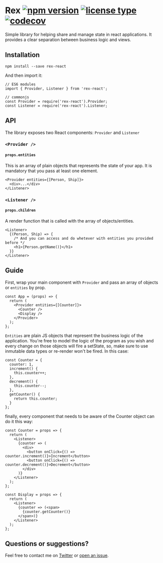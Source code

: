 # Rex [![npm version](https://img.shields.io/npm/v/rex-react.svg)](https://www.npmjs.com/package/rex-react) [![license type](https://img.shields.io/npm/l/rex-react.svg)](https://github.com/llewan/rex.git/blob/master/LICENSE) [![codecov](https://codecov.io/gh/llewan/rex/branch/develop/graph/badge.svg)](https://codecov.io/gh/llewan/rex)
 
Simple library for helping share and manage state in react applications. It provides
a clear separation between business logic and views.

## Installation
```
npm install --save rex-react
```

And then import it:
```
// ES6 modules
import { Provider, Listener } from 'rex-react';

// commonjs
const Provider = require('rex-react').Provider;
const Listener = require('rex-react').Listener;
```

## API 
The library exposes two React components: `Provider` and `Listener`

### `<Provider />`
#### `props.entities`
This is an array of plain objects that represents the state of your app. It is mandatory that you pass at least one element.
```
<Provider entities={[Person, Ship]}>
  <div>...</div>
</Listener>
```

### `<Listener />`
#### `props.children`
A render function that is called with the array of objects/entities.
```
<Listener>
  {(Person, Ship) => {
    /* And you can access and do whetever with entities you provided before */
    <h1>{Person.getName()}</h1>
  }}
</Listener>
```

## Guide
First, wrap your main component with `Provider` and pass an array of objects or `entities` by prop. 
```
const App = (props) => {
  return (
    <Provider entities={[Counter]}>
      <Counter />
      <Display />
    </Provider>
  );
};
```
`Entities` are plain JS objects that represent the business logic of the application. You're free to model the logic of the program as you wish and every change on those objects will fire a setState, so,  make sure to use inmutable data types or re-render won't be fired. 
In this case:
 
```
const Counter = {
  counter: 1,
  increment() {
    this.counter++;
  },
  decrement() {
    this.counter--;
  },
  getCounter() {
    return this.counter;
  }
};
```
finally, every component that needs to be aware of the Counter object can do it this way:
```
const Counter = props => {
  return (
    <Listener>
      {counter => (
        <div>
          <button onClick={() => counter.increment()}>Increment</button>
          <button onClick={() => counter.decrement()}>Decrement</button>
        </div>
      )}
    </Listener>
  );
};

const Display = props => {
  return (
    <Listener>
      {counter => (<span>
        {counter.getCounter()}
      </span>)}
    </Listener>
  );
};
```

## Questions or suggestions?
Feel free to contact me on [Twitter](https://twitter.com/leolewan) or [open an issue](https://github.com/llewan/rex/issues/new).

 


